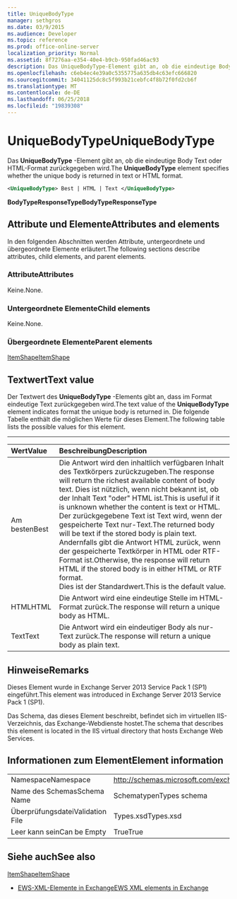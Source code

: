 ```yaml
---
title: UniqueBodyType
manager: sethgros
ms.date: 03/9/2015
ms.audience: Developer
ms.topic: reference
ms.prod: office-online-server
localization_priority: Normal
ms.assetid: 8f7276aa-e354-40e4-b9cb-950fad46ac93
description: Das UniqueBodyType-Element gibt an, ob die eindeutige Body Text oder HTML-Format zurückgegeben wird.
ms.openlocfilehash: c6eb4ec4e39a0c5355775a635db4c63efc666820
ms.sourcegitcommit: 34041125dc8c5f993b21cebfc4f8b72f0fd2cb6f
ms.translationtype: MT
ms.contentlocale: de-DE
ms.lasthandoff: 06/25/2018
ms.locfileid: "19839308"
---
```

# <a name="uniquebodytype"></a><span data-ttu-id="92dcb-103">UniqueBodyType</span><span class="sxs-lookup"><span data-stu-id="92dcb-103">UniqueBodyType</span></span>

<span data-ttu-id="92dcb-104">Das **UniqueBodyType** -Element gibt an, ob die eindeutige Body Text oder HTML-Format zurückgegeben wird.</span><span class="sxs-lookup"><span data-stu-id="92dcb-104">The **UniqueBodyType** element specifies whether the unique body is returned in text or HTML format.</span></span> 
  
```XML
<UniqueBodyType> Best | HTML | Text </UniqueBodyType>
```

 <span data-ttu-id="92dcb-105">**BodyTypeResponseType**</span><span class="sxs-lookup"><span data-stu-id="92dcb-105">**BodyTypeResponseType**</span></span>
## <a name="attributes-and-elements"></a><span data-ttu-id="92dcb-106">Attribute und Elemente</span><span class="sxs-lookup"><span data-stu-id="92dcb-106">Attributes and elements</span></span>

<span data-ttu-id="92dcb-107">In den folgenden Abschnitten werden Attribute, untergeordnete und übergeordnete Elemente erläutert.</span><span class="sxs-lookup"><span data-stu-id="92dcb-107">The following sections describe attributes, child elements, and parent elements.</span></span>
  
### <a name="attributes"></a><span data-ttu-id="92dcb-108">Attribute</span><span class="sxs-lookup"><span data-stu-id="92dcb-108">Attributes</span></span>

<span data-ttu-id="92dcb-109">Keine.</span><span class="sxs-lookup"><span data-stu-id="92dcb-109">None.</span></span>
  
### <a name="child-elements"></a><span data-ttu-id="92dcb-110">Untergeordnete Elemente</span><span class="sxs-lookup"><span data-stu-id="92dcb-110">Child elements</span></span>

<span data-ttu-id="92dcb-111">Keine.</span><span class="sxs-lookup"><span data-stu-id="92dcb-111">None.</span></span>
  
### <a name="parent-elements"></a><span data-ttu-id="92dcb-112">Übergeordnete Elemente</span><span class="sxs-lookup"><span data-stu-id="92dcb-112">Parent elements</span></span>

[<span data-ttu-id="92dcb-113">ItemShape</span><span class="sxs-lookup"><span data-stu-id="92dcb-113">ItemShape</span></span>](itemshape.md)
  
## <a name="text-value"></a><span data-ttu-id="92dcb-114">Textwert</span><span class="sxs-lookup"><span data-stu-id="92dcb-114">Text value</span></span>

<span data-ttu-id="92dcb-115">Der Textwert des **UniqueBodyType** -Elements gibt an, dass im Format eindeutige Text zurückgegeben wird.</span><span class="sxs-lookup"><span data-stu-id="92dcb-115">The text value of the **UniqueBodyType** element indicates format the unique body is returned in.</span></span> <span data-ttu-id="92dcb-116">Die folgende Tabelle enthält die möglichen Werte für dieses Element.</span><span class="sxs-lookup"><span data-stu-id="92dcb-116">The following table lists the possible values for this element.</span></span> 
  
****

|<span data-ttu-id="92dcb-117">**Wert**</span><span class="sxs-lookup"><span data-stu-id="92dcb-117">**Value**</span></span>|<span data-ttu-id="92dcb-118">**Beschreibung**</span><span class="sxs-lookup"><span data-stu-id="92dcb-118">**Description**</span></span>|
|:-----|:-----|
|<span data-ttu-id="92dcb-119">Am besten</span><span class="sxs-lookup"><span data-stu-id="92dcb-119">Best</span></span>  <br/> |<span data-ttu-id="92dcb-120">Die Antwort wird den inhaltlich verfügbaren Inhalt des Textkörpers zurückzugeben.</span><span class="sxs-lookup"><span data-stu-id="92dcb-120">The response will return the richest available content of body text.</span></span> <span data-ttu-id="92dcb-121">Dies ist nützlich, wenn nicht bekannt ist, ob der Inhalt Text "oder" HTML ist.</span><span class="sxs-lookup"><span data-stu-id="92dcb-121">This is useful if it is unknown whether the content is text or HTML.</span></span>  <br/> <span data-ttu-id="92dcb-122">Der zurückgegebene Text ist Text wird, wenn der gespeicherte Text nur-Text.</span><span class="sxs-lookup"><span data-stu-id="92dcb-122">The returned body will be text if the stored body is plain text.</span></span> <span data-ttu-id="92dcb-123">Andernfalls gibt die Antwort HTML zurück, wenn der gespeicherte Textkörper in HTML oder RTF-Format ist.</span><span class="sxs-lookup"><span data-stu-id="92dcb-123">Otherwise, the response will return HTML if the stored body is in either HTML or RTF format.</span></span>  <br/> <span data-ttu-id="92dcb-124">Dies ist der Standardwert.</span><span class="sxs-lookup"><span data-stu-id="92dcb-124">This is the default value.</span></span>  <br/> |
|<span data-ttu-id="92dcb-125">HTML</span><span class="sxs-lookup"><span data-stu-id="92dcb-125">HTML</span></span>  <br/> |<span data-ttu-id="92dcb-126">Die Antwort wird eine eindeutige Stelle im HTML-Format zurück.</span><span class="sxs-lookup"><span data-stu-id="92dcb-126">The response will return a unique body as HTML.</span></span>  <br/> |
|<span data-ttu-id="92dcb-127">Text</span><span class="sxs-lookup"><span data-stu-id="92dcb-127">Text</span></span>  <br/> |<span data-ttu-id="92dcb-128">Die Antwort wird ein eindeutiger Body als nur-Text zurück.</span><span class="sxs-lookup"><span data-stu-id="92dcb-128">The response will return a unique body as plain text.</span></span>  <br/> |
   
## <a name="remarks"></a><span data-ttu-id="92dcb-129">Hinweise</span><span class="sxs-lookup"><span data-stu-id="92dcb-129">Remarks</span></span>

<span data-ttu-id="92dcb-130">Dieses Element wurde in Exchange Server 2013 Service Pack 1 (SP1) eingeführt.</span><span class="sxs-lookup"><span data-stu-id="92dcb-130">This element was introduced in Exchange Server 2013 Service Pack 1 (SP1).</span></span>
  
<span data-ttu-id="92dcb-131">Das Schema, das dieses Element beschreibt, befindet sich im virtuellen IIS-Verzeichnis, das Exchange-Webdienste hostet.</span><span class="sxs-lookup"><span data-stu-id="92dcb-131">The schema that describes this element is located in the IIS virtual directory that hosts Exchange Web Services.</span></span>
  
## <a name="element-information"></a><span data-ttu-id="92dcb-132">Informationen zum Element</span><span class="sxs-lookup"><span data-stu-id="92dcb-132">Element information</span></span>

|||
|:-----|:-----|
|<span data-ttu-id="92dcb-133">Namespace</span><span class="sxs-lookup"><span data-stu-id="92dcb-133">Namespace</span></span>  <br/> |http://schemas.microsoft.com/exchange/services/2006/types  <br/> |
|<span data-ttu-id="92dcb-134">Name des Schemas</span><span class="sxs-lookup"><span data-stu-id="92dcb-134">Schema Name</span></span>  <br/> |<span data-ttu-id="92dcb-135">Schematypen</span><span class="sxs-lookup"><span data-stu-id="92dcb-135">Types schema</span></span>  <br/> |
|<span data-ttu-id="92dcb-136">Überprüfungsdatei</span><span class="sxs-lookup"><span data-stu-id="92dcb-136">Validation File</span></span>  <br/> |<span data-ttu-id="92dcb-137">Types.xsd</span><span class="sxs-lookup"><span data-stu-id="92dcb-137">Types.xsd</span></span>  <br/> |
|<span data-ttu-id="92dcb-138">Leer kann sein</span><span class="sxs-lookup"><span data-stu-id="92dcb-138">Can be Empty</span></span>  <br/> |<span data-ttu-id="92dcb-139">True</span><span class="sxs-lookup"><span data-stu-id="92dcb-139">True</span></span>  <br/> |
   
## <a name="see-also"></a><span data-ttu-id="92dcb-140">Siehe auch</span><span class="sxs-lookup"><span data-stu-id="92dcb-140">See also</span></span>



[<span data-ttu-id="92dcb-141">ItemShape</span><span class="sxs-lookup"><span data-stu-id="92dcb-141">ItemShape</span></span>](itemshape.md)


- [<span data-ttu-id="92dcb-142">EWS-XML-Elemente in Exchange</span><span class="sxs-lookup"><span data-stu-id="92dcb-142">EWS XML elements in Exchange</span></span>](ews-xml-elements-in-exchange.md)

